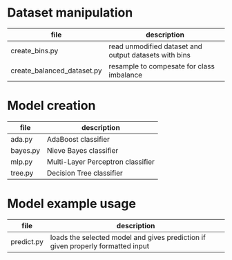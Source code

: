 # Dataset manipulation

| file | description |
|-|-|
| create_bins.py | read unmodified dataset and output datasets with bins |
| create_balanced_dataset.py | resample to compesate for class imbalance |

# Model creation

| file | description |
|-|-|
| ada.py | AdaBoost classifier |
| bayes.py | Nieve Bayes classifier |
| mlp.py | Multi-Layer Perceptron classifier |
| tree.py | Decision Tree classifier |

# Model example usage

| file | description |
|-|-|
| predict.py | loads the selected model and gives prediction if given properly formatted input |
